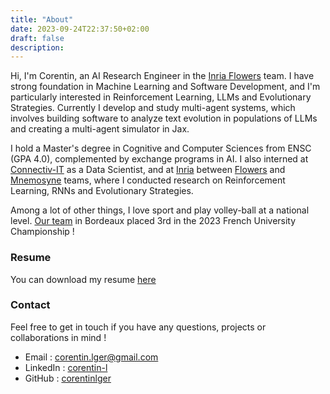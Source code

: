 ```yaml
---
title: "About"
date: 2023-09-24T22:37:50+02:00
draft: false
description: 
---
```


Hi, I'm Corentin, an AI Research Engineer in the [Inria Flowers](https://flowers.inria.fr/) team. I have strong foundation in Machine Learning and Software Development, and I'm particularly interested in Reinforcement Learning, LLMs and Evolutionary Strategies. Currently I develop and study multi-agent systems, which involves building software to analyze text evolution in populations of LLMs and creating a multi-agent simulator in Jax.

I hold a Master's degree in Cognitive and Computer Sciences from ENSC (GPA 4.0), complemented by exchange programs in AI. I also interned at [Connectiv-IT](http://www.connectiv-it.com/) as a Data Scientist, and at [Inria](https://inria.fr/fr) between [Flowers](https://flowers.inria.fr/) and [Mnemosyne](https://team.inria.fr/mnemosyne/) teams, where I conducted research on Reinforcement Learning, RNNs and Evolutionary Strategies.

Among a lot of other things, I love sport and play volley-ball at a national level. [Our team](https://drive.google.com/file/d/1FhwyMhKOxN7QKWM3JcCXx-rfS5ZLsxHw/view?usp=sharing) in Bordeaux placed 3rd in the 2023 French University Championship ! 

### Resume 

You can download my resume [here](/resume.pdf) <br />

### Contact 

Feel free to get in touch if you have any questions, projects or collaborations in mind !

- Email : corentin.lger@gmail.com
- LinkedIn : [corentin-l](https://www.linkedin.com/in/corentin-l/)
- GitHub : [corentinlger](https://github.com/corentinlger)

